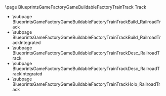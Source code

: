 \page BlueprintsGameFactoryGameBuildableFactoryTrainTrack Track
- \subpage BlueprintsGameFactoryGameBuildableFactoryTrainTrackBuild_RailroadTrack
- \subpage BlueprintsGameFactoryGameBuildableFactoryTrainTrackBuild_RailroadTrackIntegrated
- \subpage BlueprintsGameFactoryGameBuildableFactoryTrainTrackDesc_RailroadTrack
- \subpage BlueprintsGameFactoryGameBuildableFactoryTrainTrackDesc_RailroadTrackIntegrated
- \subpage BlueprintsGameFactoryGameBuildableFactoryTrainTrackHolo_RailroadTrack
